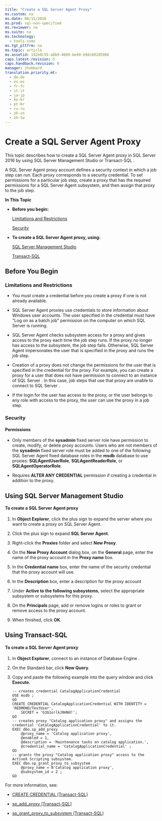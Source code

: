 ```yaml
---
title: "Create a SQL Server Agent Proxy"
ms.custom: na
ms.date: 08/15/2016
ms.prod: sql-non-specified
ms.reviewer: na
ms.suite: na
ms.technology: 
  - tools-ssms
ms.tgt_pltfrm: na
ms.topic: article
ms.assetid: 142e0c55-a8b9-4669-be49-b9dc602d5988
caps.latest.revision: 5
caps.handback.revision: 0
manager: jhubbard
translation.priority.mt: 
  - de-de
  - es-es
  - fr-fr
  - it-it
  - ja-jp
  - ko-kr
  - pt-br
  - ru-ru
  - zh-cn
  - zh-tw
---
```

# Create a SQL Server Agent Proxy
This topic describes how to create a SQL Server Agent proxy in SQL Server 2016 by using SQL Server Management Studio or  Transact\-SQL .  
  
A  SQL Server  Agent proxy account defines a security context in which a job step can run. Each proxy corresponds to a security credential. To set permissions for a particular job step, create a proxy that has the required permissions for a  SQL Server  Agent subsystem, and then assign that proxy to the job step.  
  
**In This Topic**  
  
-   **Before you begin:**  
  
    [Limitations and Restrictions](#Restrictions)  
  
    [Security](#Security)  
  
-   **To create a SQL Server Agent proxy, using:**  
  
    [SQL Server Management Studio](#SSMSProcedure)  
  
    [Transact-SQL](#TsqlProcedure)  
  
## <a name="BeforeYouBegin"></a>Before You Begin  
  
### <a name="Restrictions"></a>Limitations and Restrictions  
  
-   You must create a credential before you create a proxy if one is not already available.  
  
-    SQL Server  Agent proxies use credentials to store information about Windows user accounts. The user specified in the credential must have "Log on as a batch job" permission on the computer on which  SQL Server  is running.  
  
-    SQL Server  Agent checks subsystem access for a proxy and gives access to the proxy each time the job step runs. If the proxy no longer has access to the subsystem, the job step fails. Otherwise,  SQL Server  Agent impersonates the user that is specified in the proxy and runs the job step.  
  
-   Creation of a proxy does not change the permissions for the user that is specified in the credential for the proxy. For example, you can create a proxy for a user that does not have permission to connect to an instance of  SQL Server . In this case, job steps that use that proxy are unable to connect to  SQL Server .  
  
-   If the login for the user has access to the proxy, or the user belongs to any role with access to the proxy, the user can use the proxy in a job step.  
  
### <a name="Security"></a>Security  
  
#### <a name="Permissions"></a>Permissions  
  
-   Only members of the **sysadmin** fixed server role have permission to create, modify, or delete proxy accounts. Users who are not members of the **sysadmin** fixed server role must be added to one of the following  SQL Server  Agent fixed database roles in the **msdb** database to use proxies: **SQLAgentUserRole**, **SQLAgentReaderRole**, or **SQLAgentOperatorRole**.  
  
-   Requires **ALTER ANY CREDENTIAL** permission if creating a credential in addition to the proxy.  
  
## <a name="SSMSProcedure"></a>Using SQL Server Management Studio  
  
#### To create a SQL Server Agent proxy  
  
1.  In **Object Explorer**, click the plus sign to expand the server where you want to create a proxy on SQL Server Agent.  
  
2.  Click the plus sign to expand **SQL Server Agent**.  
  
3.  Right-click the **Proxies** folder and select **New Proxy**.  
  
4.  On the **New Proxy Account** dialog box, on the **General** page, enter the name of the proxy account in the **Proxy name** box.  
  
5.  In the **Credential name** box, enter the name of the security credential that the proxy account will use.  
  
6.  In the **Description** box, enter a description for the proxy account  
  
7.  Under **Active to the following subsystems**, select the appropriate subsystem or subsystems for this proxy.  
  
8.  On the **Principals** page, add or remove logins or roles to grant or remove access to the proxy account.  
  
9. When finished, click **OK**.  
  
## <a name="TsqlProcedure"></a>Using Transact-SQL  
  
#### To create a SQL Server Agent proxy  
  
1.  In **Object Explorer**, connect to an instance of  Database Engine .  
  
2.  On the Standard bar, click **New Query**.  
  
3.  Copy and paste the following example into the query window and click **Execute**.  
  
    ```  
    -- creates credential CatalogApplicationCredential  
    USE msdb ;  
    GO  
    CREATE CREDENTIAL CatalogApplicationCredential WITH IDENTITY = 'REDMOND/TestUser',   
        SECRET = 'G3$1o)lkJ8HNd!';  
    GO  
    -- creates proxy "Catalog application proxy" and assigns the credential 'CatalogApplicationCredential' to it.  
    EXEC dbo.sp_add_proxy  
        @proxy_name = 'Catalog application proxy',  
        @enabled = 1,  
        @description = 'Maintenance tasks on catalog application.',  
        @credential_name = 'CatalogApplicationCredential' ;  
    GO  
    -- grants the proxy "Catalog application proxy" access to the ActiveX Scripting subsystem.  
    EXEC dbo.sp_grant_proxy_to_subsystem  
        @proxy_name = N'Catalog application proxy',  
        @subsystem_id = 2 ;  
    GO  
    ```  
  
For more information, see:  
  
-   [CREATE CREDENTIAL (Transact-SQL)](assetId:///d5e9ae69-41d9-4e46-b13d-404b88a32d9d)  
  
-   [sp_add_proxy (Transact-SQL)](assetId:///cb59df37-f103-439b-bec1-2871fb669a8b)  
  
-   [sp_grant_proxy_to_subsystem (Transact-SQL)](assetId:///866aaa27-a1e0-453a-9b1b-af39431ad9c2)  
  

